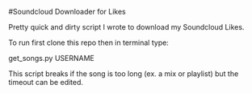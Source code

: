 #Soundcloud Downloader for Likes

Pretty quick and dirty script I wrote to download my Soundcloud Likes. 

To run first clone this repo then in terminal type:
 
get_songs.py USERNAME

This script breaks if the song is too long (ex. a mix or playlist) but the timeout can be edited. 

